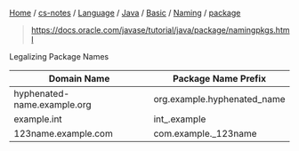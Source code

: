 [Home](https://mengxianbin.github.io) /
[cs-notes](https://mengxianbin.github.io/cs-notes/site) /
[Language](https://mengxianbin.github.io/cs-notes/site/Language) /
[Java](https://mengxianbin.github.io/cs-notes/site/Language/Java) /
[Basic](https://mengxianbin.github.io/cs-notes/site/Language/Java/Basic) /
[Naming](https://mengxianbin.github.io/cs-notes/site/Language/Java/Basic/Naming) /
[package](https://mengxianbin.github.io/cs-notes/site/Language/Java/Basic/Naming/package)

> https://docs.oracle.com/javase/tutorial/java/package/namingpkgs.html

Legalizing Package Names

| Domain Name                 | Package Name Prefix         |
|-----------------------------|-----------------------------|
| hyphenated-name.example.org | org.example.hyphenated_name |
| example.int                 | int_.example                |
| 123name.example.com         | com.example._123name        |
